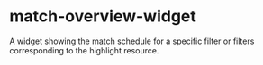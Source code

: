# match-overview-widget
A widget showing the match schedule for a specific filter or filters corresponding to the highlight resource.